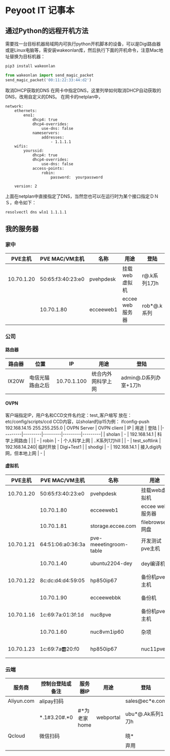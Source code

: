 # Peyoot IT 记事本

通过Python的远程开机方法
---
需要找一台目标机器局域网内可执行python开机脚本的设备，可以是Digi路由器或是Linux电脑等，需安装wakeonlan库，然后执行下面的开机命令，注意Mac地址替换为目标机器：

```python
pip3 install wakeonlan

from wakeonlan import send_magic_packet
send_magic_packet('00:11:22:33:44:d2')
```

取消DHCP获取的DNS
在网卡中指定DNS，这里列举如何取消DHCP自动获取的DNS，改用自定义的DNS。
在网卡的netplan中，
```
network:
    ethernets:
        eno1:
            dhcp4: true
            dhcp4-overrides:
                use-dns: false
            nameservers:
                addresses:
                    - 1.1.1.1
    wifis:
        yourssid:
            dhcp4: true
            dhcp4-overrides:
                use-dns: false
            access-points:
                robin:
                    password:  yourpassword

    version: 2

```
上面在netplan中直接指定了DNS，当然您也可以在运行时为某个接口指定ＤＮＳ，命令如下：
```
resolvectl dns wlo1 1.1.1.1
```

## 我的服务器

### 家中
| PVE主机 | PVE MAC/VM主机 | 名称 | 用途 | 登陆 |
|---------|---------|---------|---------|---------|
| 10.70.1.20 | 50:65:f3:40:23:e0 | pvehpdesk | 挂载web虚拟机 | r@.k系列1刀h |
|  | 10.70.1.80 | ecceeweb1 | eccee web服务器 | rob*@.k系列 |
### 公司
#### 路由器
| 路由器 | 位置 | IP | 用途 | 登陆 |
|---------|---------|---------|---------|---------|
| IX20W | 电信光猫路由之后 | 10.70.1.100 | 统合内外网科学上网 | admin@.D系列办室+1刀h |

#### OVPN
客户端指定IP，用户名和CCD文件名约定：test_客户缩写 放在：etc/config/scripts/ccd
CCD内容，以sholan的ip15为例： ifconfig-push 192.168.14.15 255.255.255.0 
| OVPN Server | OVPN client | IP | 用途 | 登陆 |
|---------|---------|---------|---------|---------|
| sholan | - | 192.168.14.1 | 科学上网路由 |  |
| - | robin | - | 个人科学上网 | ..K系列1刀hill |
| - | test_softlink |  192.168.14.240| 临时开放 | Digi+Test1 |
| shodigi | - | 192.168.14.1 | 接入digi内网，但本地上网 | - |

#### 虚拟机
| PVE主机 | PVE MAC/VM主机 | 名称 | 用途 | 登陆 |
|---------|---------|---------|---------|---------|
| 10.70.1.20 | 50:65:f3:40:23:e0 | pvehpdesk | 挂载web虚拟机 | r@.k系列1刀h |
|  | 10.70.1.80 | ecceeweb1 | eccee web服务器 | rob*@.k系列 |
|  | 10.70.1.81| storage.eccee.com | filebrowser网盘 | 单元格 3 |
| 10.70.1.21 | 64:51:06:a0:36:3a | pve-meeetingroom-table | 开发测试pve主机 | r@.k系列1刀h |
|  | 10.70.1.40 | ubuntu2204-dey | dey编译机 | r@.k系列1刀h |
| 10.70.1.22 | 8c:dc:d4:d4:59:05 | hp850ip67 | 备份机pve主机 | r@.k系列1刀h |
|  | 10.70.1.90 | ecceewebbk | 备份机 | r@.k系列1刀h |
| 10.70.1.16 | 1c:69:7a:01:3f:1d | nuc8pve | 备份机pve主机 | r@.k系列1刀h |
|  | 10.70.1.60 | nuc8vm1ip60 | 杂项 | r@.k系列 |
| 10.70.1.23 | 1c:69:7a:ab:20:f0 | hp850ip67 | nuc11pve | r@.k系列1刀h |


### 云端 
| 服务商 | 控制台登陆或备注 | 服务器IP | 用途 | 登陆 |
|---------|---------|---------|---------|---------|
| Aliyun.com | alipay扫码 | |  | sales@ec*e.com |
|  | *.1#3.20#.*0 | #*为老家home | webportal | ubu*@.Ak系列1刀h |
|  | |  |  |  |
| Qcloud | 微信扫码 |  |  | 晓* |
|  |  |  | | 弃用 |